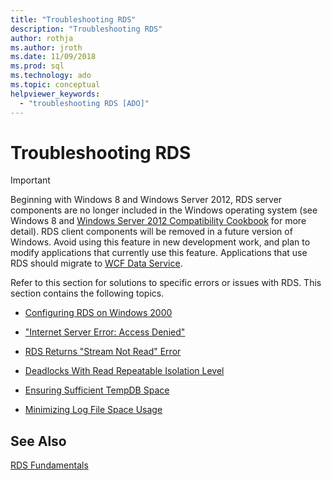 ```yaml
---
title: "Troubleshooting RDS"
description: "Troubleshooting RDS"
author: rothja
ms.author: jroth
ms.date: 11/09/2018
ms.prod: sql
ms.technology: ado
ms.topic: conceptual
helpviewer_keywords:
  - "troubleshooting RDS [ADO]"
---
```

# Troubleshooting RDS
> [!IMPORTANT]
>  Beginning with Windows 8 and Windows Server 2012, RDS server components are no longer included in the Windows operating system (see Windows 8 and [Windows Server 2012 Compatibility Cookbook](https://www.microsoft.com/download/details.aspx?id=27416) for more detail). RDS client components will be removed in a future version of Windows. Avoid using this feature in new development work, and plan to modify applications that currently use this feature. Applications that use RDS should migrate to [WCF Data Service](/dotnet/framework/wcf/).  
  
 Refer to this section for solutions to specific errors or issues with RDS. This section contains the following topics.  
  
-   [Configuring RDS on Windows 2000](./configuring-rds-on-windows-2000.md)  
  
-   ["Internet Server Error: Access Denied"](./internet-server-error-access-denied.md)  
  
-   [RDS Returns "Stream Not Read" Error](./rds-returns-stream-not-read-error.md)  
  
-   [Deadlocks With Read Repeatable Isolation Level](./deadlocks-with-read-repeatable-isolation-level.md)  
  
-   [Ensuring Sufficient TempDB Space](./ensuring-sufficient-tempdb-space.md)  
  
-   [Minimizing Log File Space Usage](./minimizing-log-file-space-usage.md)  
  
## See Also  
 [RDS Fundamentals](./rds-fundamentals.md)